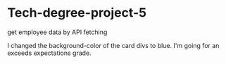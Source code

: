 # Tech-degree-project-5
 get employee data by API fetching

I changed the background-color of the card divs to blue.
I'm going for an exceeds expectations grade.
